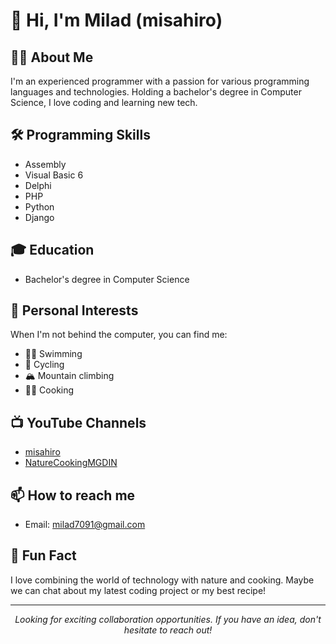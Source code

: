 # 👋 Hi, I'm Milad (misahiro)

## 👨‍💻 About Me
I'm an experienced programmer with a passion for various programming languages and technologies. Holding a bachelor's degree in Computer Science, I love coding and learning new tech.

## 🛠️ Programming Skills
- Assembly
- Visual Basic 6
- Delphi
- PHP
- Python
- Django

## 🎓 Education
- Bachelor's degree in Computer Science

## 🌱 Personal Interests
When I'm not behind the computer, you can find me:
- 🏊‍♂️ Swimming
- 🚴 Cycling
- 🏔️ Mountain climbing
- 👨‍🍳 Cooking

## 📺 YouTube Channels
- [misahiro](https://www.youtube.com/@misahiro)
- [NatureCookingMGDIN](https://www.youtube.com/@NatureCookingMGDIN)

## 📫 How to reach me
- Email: milad7091@gmail.com

## 🌟 Fun Fact
I love combining the world of technology with nature and cooking. Maybe we can chat about my latest coding project or my best recipe!

---

<p align="center">
  <i>Looking for exciting collaboration opportunities. If you have an idea, don't hesitate to reach out!</i>
</p>
